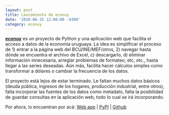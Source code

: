```yaml
---
layout: post
title: Lanzamiento de econuy
date: '2020-06-25 12:00:00 -0300'
category: econuy
---
```


[**econuy**](https://econuy.herokuapp.com/) es un proyecto de Python y una aplicación web que facilita el acceso a datos de la economía uruguaya. La idea es simplificar el proceso de 1) entrar a la página web del BCU/INE/MEF/otros, 2) navegar hasta dónde se encuentra el archivo de Excel, c) descargarlo, d) eliminar información innecesaria, arreglar problemas de formateo, etc, etc., hasta llegar a las series deseadas. Aún más, facilita hacer cálculos simples como transformar a dólares o cambiar la frecuencia de los datos.

El proyecto está lejos de estar terminado. Le faltan muchos datos básicos (deuda pública, ingresos de los hogares, producción industrial, entre otros), falta incorporar las fuentes de los datos como metadato, falta la posibilidad de guardar consultas en la aplicación web, todo lo cual se irá incorporando.

Por ahora, lo encuentran por acá:
[Web app](https://econuy.herokuapp.com/) | [PyPI](https://pypi.org/project/econuy/) | [Github](https://github.com/rxavier/econuy)
